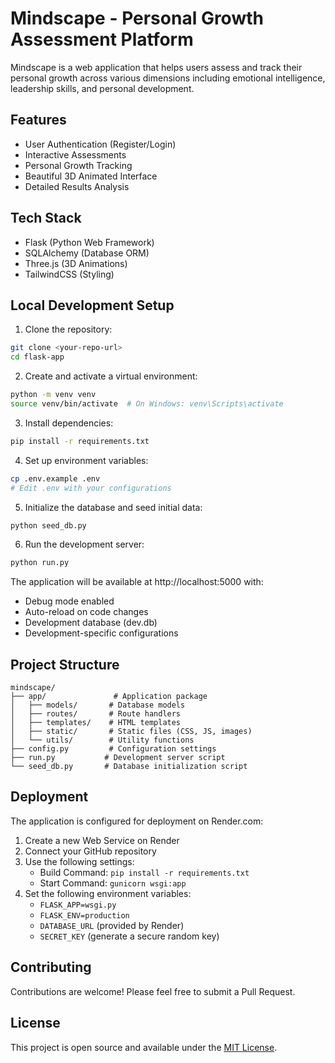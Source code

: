 # Mindscape - Personal Growth Assessment Platform

Mindscape is a web application that helps users assess and track their personal growth across various dimensions including emotional intelligence, leadership skills, and personal development.

## Features

- User Authentication (Register/Login)
- Interactive Assessments
- Personal Growth Tracking
- Beautiful 3D Animated Interface
- Detailed Results Analysis

## Tech Stack

- Flask (Python Web Framework)
- SQLAlchemy (Database ORM)
- Three.js (3D Animations)
- TailwindCSS (Styling)

## Local Development Setup

1. Clone the repository:
```bash
git clone <your-repo-url>
cd flask-app
```

2. Create and activate a virtual environment:
```bash
python -m venv venv
source venv/bin/activate  # On Windows: venv\Scripts\activate
```

3. Install dependencies:
```bash
pip install -r requirements.txt
```

4. Set up environment variables:
```bash
cp .env.example .env
# Edit .env with your configurations
```

5. Initialize the database and seed initial data:
```bash
python seed_db.py
```

6. Run the development server:
```bash
python run.py
```

The application will be available at http://localhost:5000 with:
- Debug mode enabled
- Auto-reload on code changes
- Development database (dev.db)
- Development-specific configurations

## Project Structure

```
mindscape/
├── app/               # Application package
│   ├── models/       # Database models
│   ├── routes/       # Route handlers
│   ├── templates/    # HTML templates
│   ├── static/       # Static files (CSS, JS, images)
│   └── utils/        # Utility functions
├── config.py         # Configuration settings
├── run.py           # Development server script
└── seed_db.py       # Database initialization script
```

## Deployment

The application is configured for deployment on Render.com:

1. Create a new Web Service on Render
2. Connect your GitHub repository
3. Use the following settings:
   - Build Command: `pip install -r requirements.txt`
   - Start Command: `gunicorn wsgi:app`
4. Set the following environment variables:
   - `FLASK_APP=wsgi.py`
   - `FLASK_ENV=production`
   - `DATABASE_URL` (provided by Render)
   - `SECRET_KEY` (generate a secure random key)

## Contributing

Contributions are welcome! Please feel free to submit a Pull Request.

## License

This project is open source and available under the [MIT License](LICENSE). 
